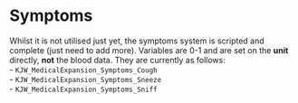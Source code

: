 # Symptoms

Whilst it is not utilised just yet, the symptoms system is scripted and complete (just need to add more). Variables are 0-1 and are set on the **unit** directly, **not** the blood data. They are currently as follows:\
\- `KJW_MedicalExpansion_Symptoms_Cough`\
\- `KJW_MedicalExpansion_Symptoms_Sneeze`\
\- `KJW_MedicalExpansion_Symptoms_Sniff`
